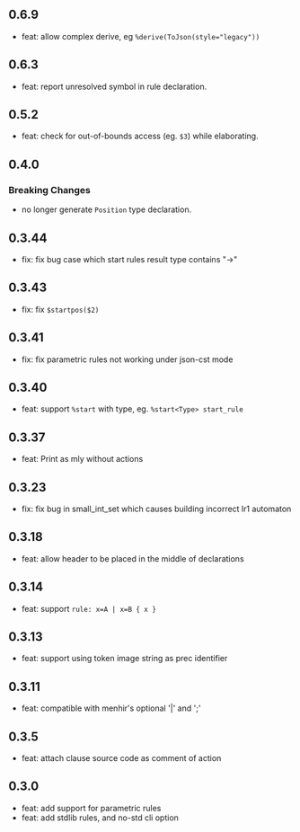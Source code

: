 ## 0.6.9

- feat: allow complex derive, eg `%derive(ToJson(style="legacy"))`

## 0.6.3

- feat: report unresolved symbol in rule declaration.

## 0.5.2

- feat: check for out-of-bounds access (eg. `$3`) while elaborating.

## 0.4.0

### Breaking Changes

- no longer generate `Position` type declaration.

## 0.3.44

- fix: fix bug case which start rules result type contains "->"

## 0.3.43

- fix: fix `$startpos($2)`

## 0.3.41

- fix: fix parametric rules not working under json-cst mode

## 0.3.40

- feat: support `%start` with type, eg. `%start<Type> start_rule`

## 0.3.37

- feat: Print as mly without actions

## 0.3.23

- fix: fix bug in small_int_set which causes building incorrect lr1 automaton

## 0.3.18

- feat: allow header to be placed in the middle of declarations

## 0.3.14

- feat: support `rule: x=A | x=B { x }`

## 0.3.13

- feat: support using token image string as prec identifier

## 0.3.11

- feat: compatible with menhir's optional '|' and ';'

## 0.3.5

- feat: attach clause source code as comment of action

## 0.3.0

- feat: add support for parametric rules
- feat: add stdlib rules, and no-std cli option

